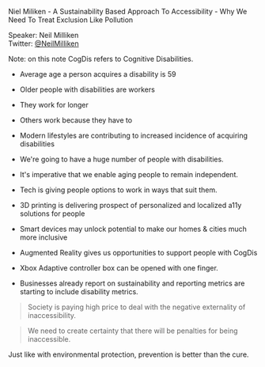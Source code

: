 Niel Miliken - A Sustainability Based Approach To Accessibility - Why We Need To Treat Exclusion Like Pollution

Speaker: Neil Milliken  
Twitter: [@NeilMilliken](http://www.twitter.com/NeilMilliken)

Note: on this note CogDis refers to Cognitive Disabilities.

- Average age a person acquires a disability is 59
- Older people with disabilities are workers
- They work for longer
- Others work because they have to
- Modern lifestyles are contributing to increased incidence of acquiring disabilities
- We're going to have a huge number of people with disabilities.
- It's imperative that we enable aging people to remain independent.

- Tech is giving people options to work in ways that suit them.
- 3D printing is delivering prospect of personalized and localized a11y solutions for people
- Smart devices may unlock potential to make our homes & cities much more inclusive
- Augmented Reality gives us opportunities to support people with CogDis
- Xbox Adaptive controller box can be opened with one finger.
- Businesses already report on sustainability and reporting metrics are starting to include disability metrics.


> Society is paying high price to deal with the negative externality of inaccessibility.

> We need to create certainty that there will be penalties for being inaccessible.

Just like with environmental protection, prevention is better than the cure.










